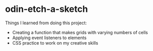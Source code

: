 # odin-etch-a-sketch

Things I learned from doing this project:
- Creating a function that makes grids with varying numbers of cells
- Applying event listeners to elements
- CSS practice to work on my creative skills
